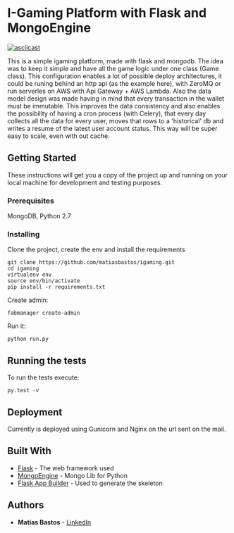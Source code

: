 # I-Gaming Platform with Flask and MongoEngine

[![asciicast](https://asciinema.org/a/143039.png)](https://asciinema.org/a/143039)

This is a simple igaming platform, made with flask and mongodb. The idea was to keep it simple and have all the game logic under one class (Game class). This configuration enables a lot of possible deploy architectures, it could be runing behind an http api (as the example here), with ZeroMQ or run serverles on AWS with Api Gateway + AWS Lambda. Also the data model design was made having in mind that every transaction in the wallet must be immutable. This improves the data consistency and also enables the possibility of having a cron process (with Celery), that every day collects all the data for every user, moves that rows to a 'historical' db and writes a resume of the latest user account status. This way will be super easy to scale, even with out cache.

## Getting Started

These instructions will get you a copy of the project up and running on your local machine for development and testing purposes.

### Prerequisites

MongoDB, Python 2.7


### Installing

Clone the project, create the env and install the requirements
```
git clone https://github.com/matiasbastos/igaming.git
cd igaming
virtualenv env
source env/bin/activate
pip install -r requirements.txt
```

Create admin:

```
fabmanager create-admin
```

Run it:

```
python run.py
```

## Running the tests

To run the tests execute:

```
py.test -v
```

## Deployment

Currently is deployed using Gunicorn and Nginx on the url sent on the mail.


## Built With

* [Flask](http://flask.pocoo.org/) - The web framework used
* [MongoEngine](http://mongoengine.org/) - Mongo Lib for Python
* [Flask App Builder](https://github.com/dpgaspar/Flask-AppBuilder) - Used to generate the skeleton


## Authors

* **Matias Bastos** - [LinkedIn](http://ar.linkedin.com/in/matiasbastos)
